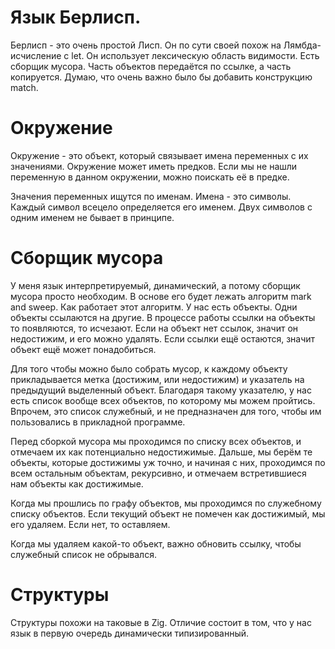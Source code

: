 # Язык Берлисп.
Берлисп - это очень простой Лисп. Он по сути своей похож на Лямбда-исчисление с let.
Он использует лексическую область видимости. Есть сборщик мусора. Часть объектов передаётся по ссылке, а часть копируется. Думаю, что очень важно было бы добавить
конструкцию match.

# Окружение
Окружение - это объект, который связывает имена переменных с их значениями.
Окружение может иметь предков. Если мы не нашли переменную в данном окружении,
можно поискать её в предке.

Значения переменных ищутся по именам. Имена - это символы. Каждый символ всецело определяется его именем.
Двух символов с одним именем не бывает в принципе.

# Сборщик мусора
У меня язык интерпретируемый, динамический, а потому сборщик мусора просто необходим.
В основе его будет лежать алгоритм mark and sweep. Как работает этот алгоритм.
У нас есть объекты. Одни объекты ссылаются на другие. В процессе работы ссылки на объекты то появляются, то исчезают.
Если на объект нет ссылок, значит он недостижим, и его можно удалять. Если ссылки ещё остаются, значит объект ещё может понадобиться.

Для того чтобы можно было собрать мусор, к каждому объекту прикладывается метка (достижим, или недостижим) и указатель на предыдущий выделенный объект.
Благодаря такому указателю, у нас есть список вообще всех объектов, по которому мы можем пройтись. Впрочем, это список служебный, и не предназначен для того, чтобы им пользовались
в прикладной программе.

Перед сборкой мусора мы проходимся по списку всех объектов, и отмечаем их как потенциально недостижимые.
Дальше, мы берём те объекты, которые достижимы уж точно, и начиная с них, проходимся по всем остальным объектам, рекурсивно,
и отмечаем встретившиеся нам объекты как достижимые.

Когда мы прошлись по графу объектов, мы проходимся по служебному списку объектов. Если текущий объект не помечен как достижимый, мы его удаляем. Если нет, то оставляем.

Когда мы удаляем какой-то объект, важно обновить ссылку, чтобы служебный список не обрывался.

# Структуры
Структуры похожи на таковые в Zig. Отличие состоит в том, что у нас язык в первую очередь динамически типизированный.
